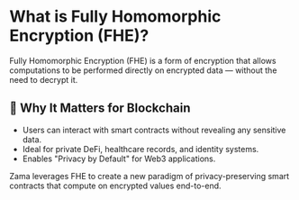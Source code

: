 # What is Fully Homomorphic Encryption (FHE)?

Fully Homomorphic Encryption (FHE) is a form of encryption that allows computations to be performed directly on encrypted data — without the need to decrypt it.

## 🔐 Why It Matters for Blockchain

- Users can interact with smart contracts without revealing any sensitive data.
- Ideal for private DeFi, healthcare records, and identity systems.
- Enables "Privacy by Default" for Web3 applications.

Zama leverages FHE to create a new paradigm of privacy-preserving smart contracts that compute on encrypted values end-to-end.
